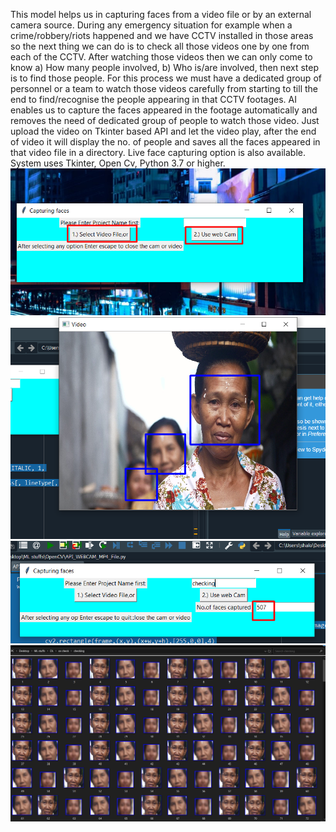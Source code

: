 This model helps us in capturing faces from a video file or by an external camera source.
During any emergency situation for example when a crime/robbery/riots happened and we have CCTV installed in those areas so the next thing we can do is to check all those videos one by one from each of the CCTV.
After watching those videos then we can only come to know a) How many people involved, b) Who is/are involved, then next step is to
find those people.
For this process we must have a dedicated group of personnel or a team to watch those videos carefully from starting to till the end to find/recognise the people appearing in that CCTV footages.
AI enables us to capture the faces appeared in the footage automatically and removes the need of dedicated group of people to watch those video.
Just upload the video on Tkinter based API and let the video play, after the end of video it will display the no. of people and saves all the faces appeared in that video file in a directory.
Live face capturing option is also available.
System uses Tkinter, Open Cv, Python 3.7 or higher.
![alt text](https://github.com/shalom217/Capturing_faces/blob/master/Screenshot_3.png)
![alt text](https://github.com/shalom217/Capturing_faces/blob/master/Screenshot_1.png)
![alt text](https://github.com/shalom217/Capturing_faces/blob/master/Screenshot_2.png)
![alt text](https://github.com/shalom217/Capturing_faces/blob/master/Screenshot_4.png)
